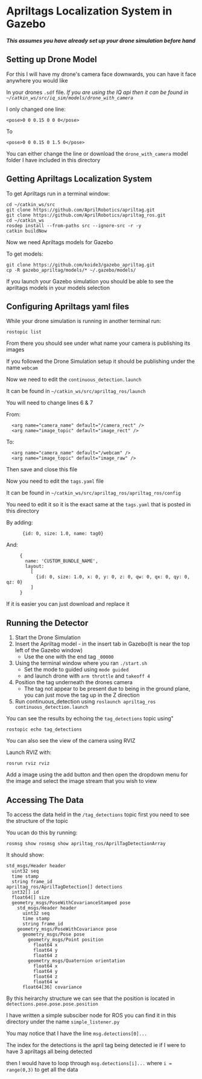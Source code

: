# Apriltags Localization System in Gazebo

_**This assumes you have already set up your drone simulation before hand**_


## Setting up Drone Model

For this I will have my drone's camera face downwards, you can have it face anywhere you would like

In your drones `.sdf` file. _If you are using the IQ api then it can be found in `~/catkin_ws/src/iq_sim/models/drone_with_camera`_

I only changed one line:

```
<pose>0 0 0.15 0 0 0</pose>
```

To

```
<pose>0 0 0.15 0 1.5 0</pose>
```

You can either change the line or download the `drone_with_camera` model folder I have included in this directory

## Getting Apriltags Localization System

To get Apriltags run in a terminal window:

```
cd ~/catkin_ws/src                    
git clone https://github.com/AprilRobotics/apriltag.git     
git clone https://github.com/AprilRobotics/apriltag_ros.git 
cd ~/catkin_ws                          
rosdep install --from-paths src --ignore-src -r -y  
catkin buildNow 
```

Now we need Apriltags models for Gazebo

To get models:

```
git clone https://github.com/koide3/gazebo_apriltag.git
cp -R gazebo_apriltag/models/* ~/.gazebo/models/
```

If you launch your Gazebo simulation you should be able to see the apriltags models in your models selection

## Configuring Apriltags yaml files

While your drone simulation is running in another terminal run:

```
rostopic list
```

From there you should see under what name your camera is publishing its images

If you followed the Drone Simulation setup it should be publishing under the name `webcam`

Now we need to edit the `continuous_detection.launch`

It can be found in `~/catkin_ws/src/apriltag_ros/launch`

You will need to change lines 6 & 7

From:

```
  <arg name="camera_name" default="/camera_rect" />
  <arg name="image_topic" default="image_rect" />
```

To:

```
  <arg name="camera_name" default="/webcam" />
  <arg name="image_topic" default="image_raw" />
```

Then save and close this file

Now you need to edit the `tags.yaml` file

It can be found in `~/catkin_ws/src/apriltag_ros/apriltag_ros/config`

You need to edit it so it is the exact same at the `tags.yaml` that is posted in this directory

By adding:

```
      {id: 0, size: 1.0, name: tag0}
```

And:

```
     {
       name: 'CUSTOM_BUNDLE_NAME',
       layout:
         [
           {id: 0, size: 1.0, x: 0, y: 0, z: 0, qw: 0, qx: 0, qy: 0, qz: 0}
         ]
     }
```

If it is easier you can just download and replace it

## Running the Detector

1. Start the Drone Simulation
2. Insert the Apriltag model - in the insert tab in Gazebo(It is near the top left of the Gazebo window)
   - Use the one with the end tag `_00000`
3. Using the terminal window where you ran `./start.sh`
   - Set the mode to guided using `mode guided`
   - and launch drone with `arm throttle` and `takeoff 4`
4. Position the tag underneath the drones camera
   - The tag not appear to be present due to being in the ground plane, you can just move the tag up in the Z direction
5. Run continuous_detection using ```roslaunch apriltag_ros continuous_detection.launch```

You can see the results by echoing the `tag_detections` topic using"

```
rostopic echo tag_detections
```

You can also see the view of the camera using RVIZ

Launch RVIZ with:

```
rosrun rviz rviz
```

Add a image using the add button and then open the dropdown menu for the image and select the image stream that you wish to view

## Accessing The Data

To access the data held in the `/tag_detections` topic first you need to see the structure of the topic

You ucan do this by running:

```
rosmsg show rosmsg show apriltag_ros/AprilTagDetectionArray 
```

It should show:

```
std_msgs/Header header
  uint32 seq
  time stamp
  string frame_id
apriltag_ros/AprilTagDetection[] detections
  int32[] id
  float64[] size
  geometry_msgs/PoseWithCovarianceStamped pose
    std_msgs/Header header
      uint32 seq
      time stamp
      string frame_id
    geometry_msgs/PoseWithCovariance pose
      geometry_msgs/Pose pose
        geometry_msgs/Point position
          float64 x
          float64 y
          float64 z
        geometry_msgs/Quaternion orientation
          float64 x
          float64 y
          float64 z
          float64 w
      float64[36] covariance
```

By this heirarchy structure we can see that the position is located in `detections.pose.pose.pose.position`

I have written a simple subsciber node for ROS you can find it in this directory under the name `simple_listener.py`

You may notice that I have the line `msg.detections[0]...` 

The index for the detections is the april tag being detected ie if I were to have 3 apriltags all being detected 

then I would have to loop through `msg.detections[i]...` where `i = range(0,3)` to get all the data

